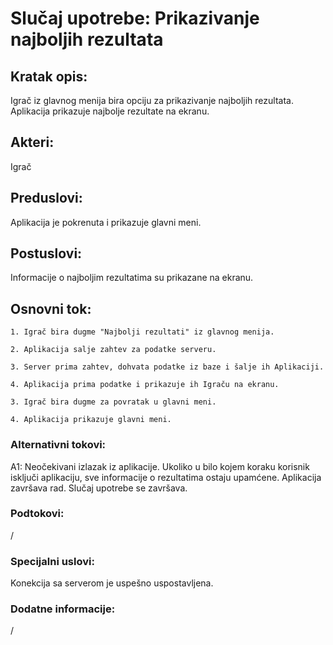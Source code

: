 # Slučaj upotrebe: Prikazivanje najboljih rezultata

## Kratak opis: 
Igrač iz glavnog menija bira opciju za prikazivanje najboljih rezultata.
Aplikacija prikazuje najbolje rezultate na ekranu.

## Akteri: 
Igrač

## Preduslovi: 
Aplikacija je pokrenuta i prikazuje glavni meni.

## Postuslovi: 
Informacije o najboljim rezultatima su prikazane na ekranu.

## Osnovni tok:

	1. Igrač bira dugme "Najbolji rezultati" iz glavnog menija.

	2. Aplikacija salje zahtev za podatke serveru.
    
    3. Server prima zahtev, dohvata podatke iz baze i šalje ih Aplikaciji.

    4. Aplikacija prima podatke i prikazuje ih Igraču na ekranu.

	3. Igrač bira dugme za povratak u glavni meni.

	4. Aplikacija prikazuje glavni meni.

### Alternativni tokovi: 
A1: Neočekivani izlazak iz aplikacije. Ukoliko u bilo kojem koraku korisnik isključi aplikaciju, sve informacije o rezultatima ostaju upamćene. Aplikacija završava rad.
Slučaj upotrebe se završava.

### Podtokovi: 
/

### Specijalni uslovi: 
Konekcija sa serverom je uspešno uspostavljena.

### Dodatne informacije: 
/

